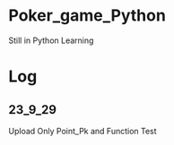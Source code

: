 # Poker_game_Python
Still in Python Learning

# Log
## 23_9_29
Upload
Only Point_Pk and Function Test


